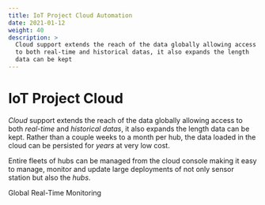 ```yaml
---
title: IoT Project Cloud Automation
date: 2021-01-12
weight: 40
description: >
  Cloud support extends the reach of the data globally allowing access
  to both real-time and historical datas, it also expands the length
  data can be kept  
---
```


# IoT Project Cloud

_Cloud_ support extends the reach of the data globally allowing access
to both _real-time_ and _historical datas_, it also expands the length
data can be kept. Rather than a couple weeks to a month per hub, the
data loaded in the cloud can be persisted for _years_ at very low
cost.

Entire fleets of hubs can be managed from the cloud console making it
easy to manage, monitor and update large deployments of not only
sensor station but also the _hubs_.

Global Real-Time Monitoring

